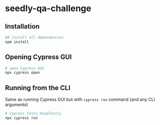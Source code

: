 # seedly-qa-challenge

## Installation

```bash
## install all dependencies
npm install
```

## Opening Cypress GUI

```bash
# open Cypress GUI
npx cypress open
```

## Running from the CLI

Same as running Cypress GUI but with `cypress run` command (and any CLI arguments)

```bash
# Cypress tests headlessly
npx cypress run
